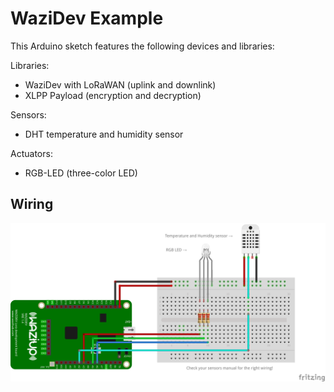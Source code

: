 # WaziDev Example

This Arduino sketch features the following devices and libraries:

Libraries:

- WaziDev with LoRaWAN (uplink and downlink)
- XLPP Payload (encryption and decryption)

Sensors:

- DHT temperature and humidity sensor

Actuators:

- RGB-LED (three-color LED)


## Wiring

![Sketch_Board](Sketch_Board.png)


